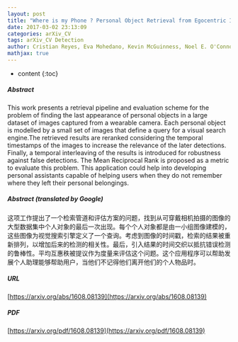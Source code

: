 ```yaml
---
layout: post
title: "Where is my Phone ? Personal Object Retrieval from Egocentric Images"
date: 2017-03-02 23:13:09
categories: arXiv_CV
tags: arXiv_CV Detection
author: Cristian Reyes, Eva Mohedano, Kevin McGuinness, Noel E. O'Connor, Xavier Giro-i-Nieto
mathjax: true
---
```


* content
{:toc}

##### Abstract
This work presents a retrieval pipeline and evaluation scheme for the problem of finding the last appearance of personal objects in a large dataset of images captured from a wearable camera. Each personal object is modelled by a small set of images that define a query for a visual search engine.The retrieved results are reranked considering the temporal timestamps of the images to increase the relevance of the later detections. Finally, a temporal interleaving of the results is introduced for robustness against false detections. The Mean Reciprocal Rank is proposed as a metric to evaluate this problem. This application could help into developing personal assistants capable of helping users when they do not remember where they left their personal belongings.

##### Abstract (translated by Google)
这项工作提出了一个检索管道和评估方案的问题，找到从可穿戴相机拍摄的图像的大型数据集中个人对象的最后一次出现。每个个人对象都是由一小组图像建模的，这些图像为视觉搜索引擎定义了一个查询。考虑到图像的时间戳，检索的结果被重新排列，以增加后来的检测的相关性。最后，引入结果的时间交织以抵抗错误检测的鲁棒性。平均互惠秩被提议作为度量来评估这个问题。这个应用程序可以帮助发展个人助理能够帮助用户，当他们不记得他们离开他们的个人物品时。

##### URL
[https://arxiv.org/abs/1608.08139](https://arxiv.org/abs/1608.08139)

##### PDF
[https://arxiv.org/pdf/1608.08139](https://arxiv.org/pdf/1608.08139)

